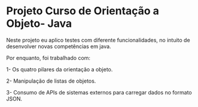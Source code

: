 <h1> Projeto Curso de Orientação a Objeto- Java </h1>

Neste projeto eu aplico testes com diferente funcionalidades, no intuito de desenvolver novas competências em java.

Por enquanto, foi trabalhado com: 

<p> 1- Os quatro pilares da orientação a objeto. </p>
<p>2- Manipulação de listas de objetos.</p>
<p>3- Consumo de APIs de sistemas externos para carregar dados no formato JSON.</p>


